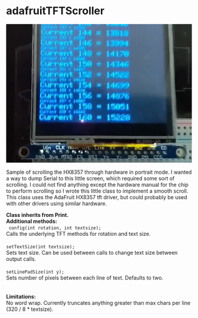 # adafruitTFTScroller

[![Watch the video](https://github.com/klaxxon/adafruitTFTScroller/blob/master/scroller.png?raw=true)](https://www.youtube.com/watch?v=AX4G6JVqIOs&feature=youtu.be)

Sample of scrolling the HX8357 through hardware in portrait mode.  I wanted a way to dump Serial to this little screen, which required some sort of scrolling.  I could not find anything except the hardware manual for the chip to perform scrolling so I wrote this little class to implement a smooth scroll.  This class uses the AdaFruit HX8357 tft driver, but could probably be used with other drivers using similar hardware.

<B>Class inherits from Print.</B><br/>
<b>Additional methods:</b><br/>
<code>  config(int rotation, int textsize);</code><br/>
    Calls the underlying TFT methods for rotation and text size.<br/>
<code>  setTextSize(int textsize);</code><br/>
    Sets text size. Can be used between calls to change text size between output calls.<br/>
<code>  setLinePadSize(int y);</code><br/>
    Sets number of pixels between each line of text. Defaults to two.<br/>
<br/>
<br/>
<b>Limitations:</b><br/>
No word wrap.  Currently truncates anything greater than max chars per line (320 / 8 * textsize).
